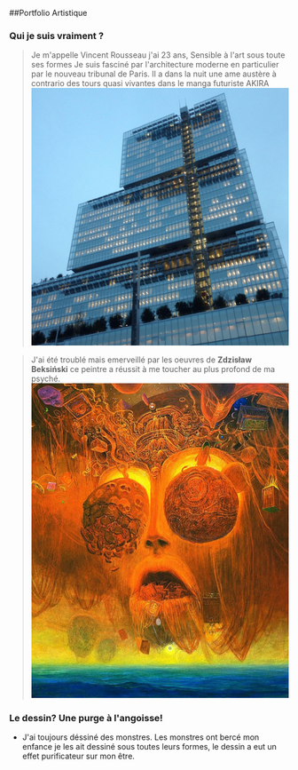 ##Portfolio Artistique

### Qui je suis vraiment ?

> Je m'appelle Vincent Rousseau j'ai 23 ans,
> Sensible à l'art sous toute ses formes
> Je suis fasciné par l'architecture moderne en particulier par le nouveau tribunal de Paris. Il a dans la nuit une ame austère à contrario des tours quasi vivantes
> dans le manga futuriste AKIRA 
![Palais de justice de Paris](images/palais-justicejpg.jpg)

> J'ai été troublé mais emerveillé par les oeuvres de __Zdzisław Beksiński__ ce peintre a réussit à me toucher au plus profond de ma psyché.
![Oeuvre sans nom](images/beksinski.jpg)

###  Le dessin? Une purge à l'angoisse!

* J'ai toujours déssiné des monstres. Les monstres ont bercé mon enfance je les ait dessiné sous toutes leurs formes, le dessin a eut un effet purificateur sur mon être.


